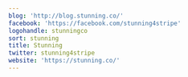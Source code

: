 ```yaml
---
blog: 'http://blog.stunning.co/'
facebook: 'https://facebook.com/stunning4stripe'
logohandle: stunningco
sort: stunning
title: Stunning
twitter: stunning4stripe
website: 'https://stunning.co/'
---
```

